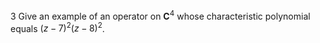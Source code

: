 3 Give an example of an operator on $\mathbf{C}^{4}$ whose characteristic polynomial equals $(z-7)^{2}(z-8)^{2}$.
